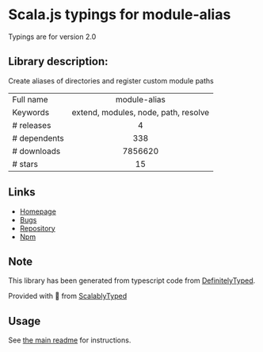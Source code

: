 
# Scala.js typings for module-alias

Typings are for version 2.0

## Library description:
Create aliases of directories and register custom module paths

|                    |                 |
| ------------------ | :-------------: |
| Full name          | module-alias |
| Keywords           | extend, modules, node, path, resolve |
| # releases         | 4 |
| # dependents       | 338 |
| # downloads        | 7856620 |
| # stars            | 15 |

## Links
- [Homepage](https://github.com/ilearnio/module-alias)
- [Bugs](https://github.com/ilearnio/module-alias/issues)
- [Repository](https://github.com/ilearnio/module-alias)
- [Npm](https://www.npmjs.com/package/module-alias)
    


## Note
This library has been generated from typescript code from [DefinitelyTyped](https://definitelytyped.org).

Provided with :purple_heart: from [ScalablyTyped](https://github.com/oyvindberg/ScalablyTyped)

## Usage
See [the main readme](../../readme.md) for instructions.


